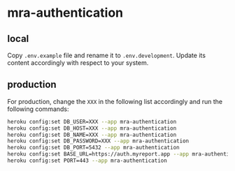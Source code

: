 # mra-authentication

## local
Copy `.env.example` file and rename it to `.env.development`.
Update its content accordingly with respect to your system. 

## production

For production, change the `XXX` in the following list accordingly and run the following commands:

```bash
heroku config:set DB_USER=XXX --app mra-authentication
heroku config:set DB_HOST=XXX --app mra-authentication
heroku config:set DB_NAME=XXX --app mra-authentication
heroku config:set DB_PASSWORD=XXX --app mra-authentication
heroku config:set DB_PORT=5432 --app mra-authentication
heroku config:set BASE_URL=https://auth.myreport.app --app mra-authentication
heroku config:set PORT=443 --app mra-authentication
```